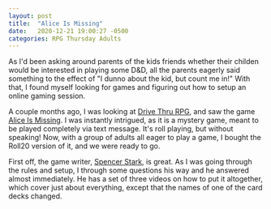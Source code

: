 ```yaml
---
layout: post
title:  "Alice Is Missing"
date:   2020-12-21 19:00:27 -0500
categories: RPG Thursday Adults
---
```

As I'd been asking around parents of the kids friends whether their childen would be interested in playing some D&D, all the parents eagerly said something to the effect of "I dunno about the kid, but count me in!"  With that, I found myself looking for games and figuring out how to setup an online gaming session.  

A couple months ago, I was looking at <a href="https://www.drivethrurpg.com/">Drive Thru RPG</a>, and saw the game <a href="https://www.huntersentertainment.com/alice-is-missing">Alice Is Missing</a>.  I was instantly intrigued, as it is a mystery game, meant to be played completely via text message.  It's roll playing, but without speaking!  Now, with a group of adults all eager to play a game, I bought the Roll20 version of it, and we were ready to go.

First off, the game writer, <a href="https://twitter.com/SpenserStarke">Spencer Stark</a>, is great.  As I was going through the rules and setup, I through some questions his way and he answered almost immediately. He has a set of three videos on how to put it altogether, which cover just about everything, except that the names of one of the card decks changed. 

